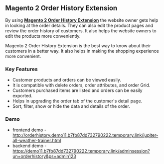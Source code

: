 <body>
	<main>
		<div class="content-wrapper">
			<div class="content-inner">
				<h2>Magento 2 Order History Extension</h2>
				<p>By using <strong><a href="https://www.mageants.com/order-history-for-magento-2.html">Magento 2 Order History Extension</a></strong>  the website owner gets help in looking at the order details. They can also edit the product pages and review the order history of customers. It also helps the website owners to edit the products more conveniently.</p>
				<p>Magento 2 Order History Extension is the best way to know about their customers in a better way. It also helps in making the shopping experience more convenient.</p>
				<div class="features-wrapper">
					<h3>Key Features</h3>
					<ul>
						<li>Customer products and orders can be viewed easily.</li>
						<li>It is compatible with delete orders, order attributes, and order Grid.</li>
						<li>Customers purchased items are listed and orders can be easily exported.</li>
						<li>Helps in upgrading the order tab of the customer's detail page.</li>
						<li>Sort, filter, show or hide the data and details of the order.</li>
					</ul>
				</div>
				<div class="more-features">
					<h3>Demo</h3>
					<ul>
						<li>frontend demo - <a href="http://orderhistory.demo11.b7fb87dd732790222.temporary.link/jupiter-all-weather-trainer.html">http://orderhistory.demo11.b7fb87dd732790222.temporary.link/jupiter-all-weather-trainer.html</a></li>
						<li>backend demo - <a href="https://demo11.b7fb87dd732790222.temporary.link/adminsession?un=orderhistory&ps=admin123">https://demo11.b7fb87dd732790222.temporary.link/adminsession?un=orderhistory&ps=admin123</a></li>
					</ul>
				</div>
			</div>
		</div>
	</main>
</body>
